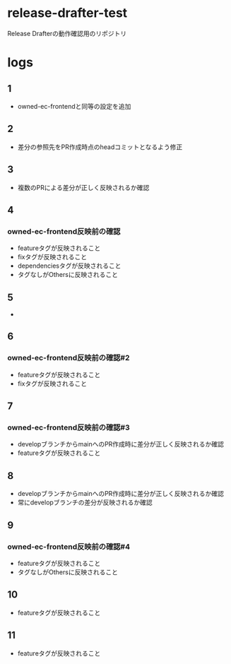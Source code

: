 # release-drafter-test
Release Drafterの動作確認用のリポジトリ

# logs

## 1
- owned-ec-frontendと同等の設定を追加

## 2
- 差分の参照先をPR作成時点のheadコミットとなるよう修正

## 3
- 複数のPRによる差分が正しく反映されるか確認

## 4
### owned-ec-frontend反映前の確認
- featureタグが反映されること
- fixタグが反映されること
- dependenciesタグが反映されること
- タグなしがOthersに反映されること

## 5
-

## 6
### owned-ec-frontend反映前の確認#2
- featureタグが反映されること
- fixタグが反映されること

## 7
### owned-ec-frontend反映前の確認#3
- developブランチからmainへのPR作成時に差分が正しく反映されるか確認
- featureタグが反映されること

## 8
- developブランチからmainへのPR作成時に差分が正しく反映されるか確認
- 常にdevelopブランチの差分が反映されるか確認

## 9
### owned-ec-frontend反映前の確認#4
- featureタグが反映されること
- タグなしがOthersに反映されること

## 10
- featureタグが反映されること

## 11
- featureタグが反映されること
